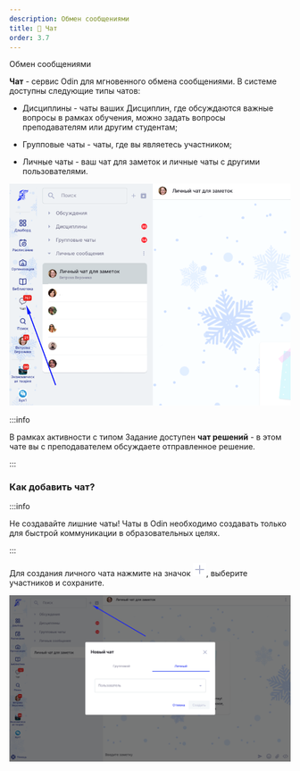```yaml
---
description: Обмен сообщениями
title: 📲 Чат
order: 3.7
---
```


Обмен сообщениями

**Чат** - сервис Odin  для мгновенного обмена сообщениями. В системе доступны следующие типы чатов:

-  Дисциплины - чаты ваших Дисциплин, где обсуждаются важные вопросы в рамках обучения, можно задать вопросы преподавателям или другим студентам;

-  Групповые чаты - чаты, где вы являетесь участником;

-  Личные чаты - ваш чат для заметок и личные чаты с другими пользователями.

![](<./image (18).png>)

:::info 

В рамках активности с типом Задание доступен **чат решений** - в этом чате вы с преподавателем обсуждаете отправленное решение.

:::

### Как добавить чат?

:::info 

Не создавайте лишние чаты! Чаты в Odin необходимо создавать только для быстрой коммуникации в образовательных целях.

:::

Для создания личного чата нажмите на значок ![](./plus.png), выберите участников и сохраните.

![](<./image (19).png>)